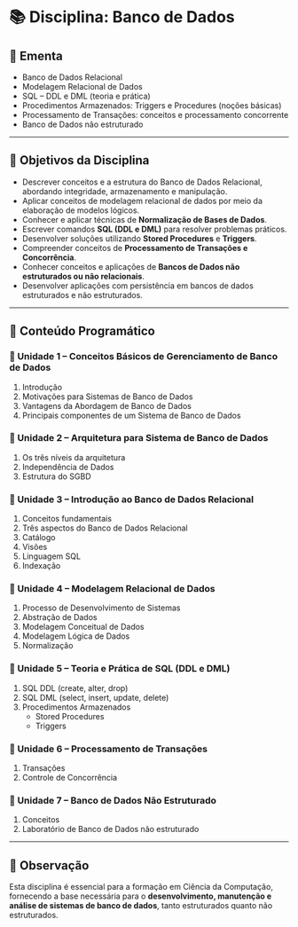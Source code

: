 # 📚 Disciplina: Banco de Dados

## 📝 Ementa

- Banco de Dados Relacional  
- Modelagem Relacional de Dados  
- SQL – DDL e DML (teoria e prática)  
- Procedimentos Armazenados: Triggers e Procedures (noções básicas)  
- Processamento de Transações: conceitos e processamento concorrente  
- Banco de Dados não estruturado  

---

## 🎯 Objetivos da Disciplina

- Descrever conceitos e a estrutura do Banco de Dados Relacional, abordando integridade, armazenamento e manipulação.  
- Aplicar conceitos de modelagem relacional de dados por meio da elaboração de modelos lógicos.  
- Conhecer e aplicar técnicas de **Normalização de Bases de Dados**.  
- Escrever comandos **SQL (DDL e DML)** para resolver problemas práticos.  
- Desenvolver soluções utilizando **Stored Procedures** e **Triggers**.  
- Compreender conceitos de **Processamento de Transações e Concorrência**.  
- Conhecer conceitos e aplicações de **Bancos de Dados não estruturados ou não relacionais**.  
- Desenvolver aplicações com persistência em bancos de dados estruturados e não estruturados.  

---

## 📖 Conteúdo Programático

### 🔹 Unidade 1 – Conceitos Básicos de Gerenciamento de Banco de Dados
1. Introdução  
2. Motivações para Sistemas de Banco de Dados  
3. Vantagens da Abordagem de Banco de Dados  
4. Principais componentes de um Sistema de Banco de Dados  

### 🔹 Unidade 2 – Arquitetura para Sistema de Banco de Dados
1. Os três níveis da arquitetura  
2. Independência de Dados  
3. Estrutura do SGBD  

### 🔹 Unidade 3 – Introdução ao Banco de Dados Relacional
1. Conceitos fundamentais  
2. Três aspectos do Banco de Dados Relacional  
3. Catálogo  
4. Visões  
5. Linguagem SQL  
6. Indexação  

### 🔹 Unidade 4 – Modelagem Relacional de Dados
1. Processo de Desenvolvimento de Sistemas  
2. Abstração de Dados  
3. Modelagem Conceitual de Dados  
4. Modelagem Lógica de Dados  
5. Normalização  

### 🔹 Unidade 5 – Teoria e Prática de SQL (DDL e DML)
1. SQL DDL (create, alter, drop)  
2. SQL DML (select, insert, update, delete)  
3. Procedimentos Armazenados  
   - Stored Procedures  
   - Triggers  

### 🔹 Unidade 6 – Processamento de Transações
1. Transações  
2. Controle de Concorrência  

### 🔹 Unidade 7 – Banco de Dados Não Estruturado
1. Conceitos  
2. Laboratório de Banco de Dados não estruturado  

---

## 📌 Observação

Esta disciplina é essencial para a formação em Ciência da Computação, fornecendo a base necessária para o **desenvolvimento, manutenção e análise de sistemas de banco de dados**, tanto estruturados quanto não estruturados.  

